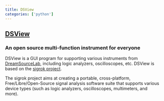 ```yaml
---
title: DSView
categories: ['python']
---
```

## [DSView](https://github.com/DreamSourceLab/DSView)

### An open source multi-function instrument for everyone

DSView is a GUI program for supporting various instruments from [DreamSourceLab](http://www.dreamsourcelab.com), including logic analyzers, oscilloscopes, etc. DSView is based on the [sigrok project](https://sigrok.org).

The sigrok project aims at creating a portable, cross-platform, Free/Libre/Open-Source signal analysis software suite that supports various device types (such as logic analyzers, oscilloscopes, multimeters, and more).
